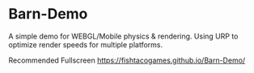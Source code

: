 # Barn-Demo

 A simple demo for WEBGL/Mobile physics & rendering.
 Using URP to optimize render speeds for multiple platforms.
 
Recommended Fullscreen
https://fishtacogames.github.io/Barn-Demo/
